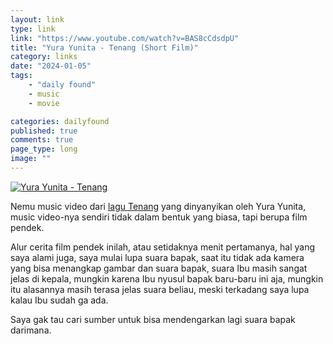 ```yaml
---
layout: link
type: link
link: "https://www.youtube.com/watch?v=BAS8cCdsdpU"
title: "Yura Yunita - Tenang (Short Film)"
category: links
date: "2024-01-05"
tags: 
    - "daily found"
    - music
    - movie

categories: dailyfound
published: true
comments: true
page_type: long
image: ""
---
```


[![Yura Yunita - Tenang](https://markdown-videos-api.jorgenkh.no/url?url=https%3A%2F%2Fwww.youtube.com%2Fwatch%3Fv%3DBAS8cCdsdpU&width=760&height=515)](https://www.youtube.com/watch?v=BAS8cCdsdpU)

Nemu music video dari [lagu Tenang](https://www.youtube.com/watch?v=BAS8cCdsdpU) yang dinyanyikan oleh Yura Yunita, music video-nya sendiri tidak dalam bentuk yang biasa, tapi berupa film pendek.

Alur cerita film pendek inilah, atau setidaknya menit pertamanya, hal yang saya alami juga, saya mulai lupa suara bapak, saat itu tidak ada kamera yang bisa menangkap gambar dan suara bapak, suara Ibu masih sangat jelas di kepala, mungkin karena Ibu nyusul bapak baru-baru ini aja, mungkin itu alasannya masih terasa jelas suara beliau, meski terkadang saya lupa kalau Ibu sudah ga ada.

Saya gak tau cari sumber untuk bisa mendengarkan lagi suara bapak darimana.